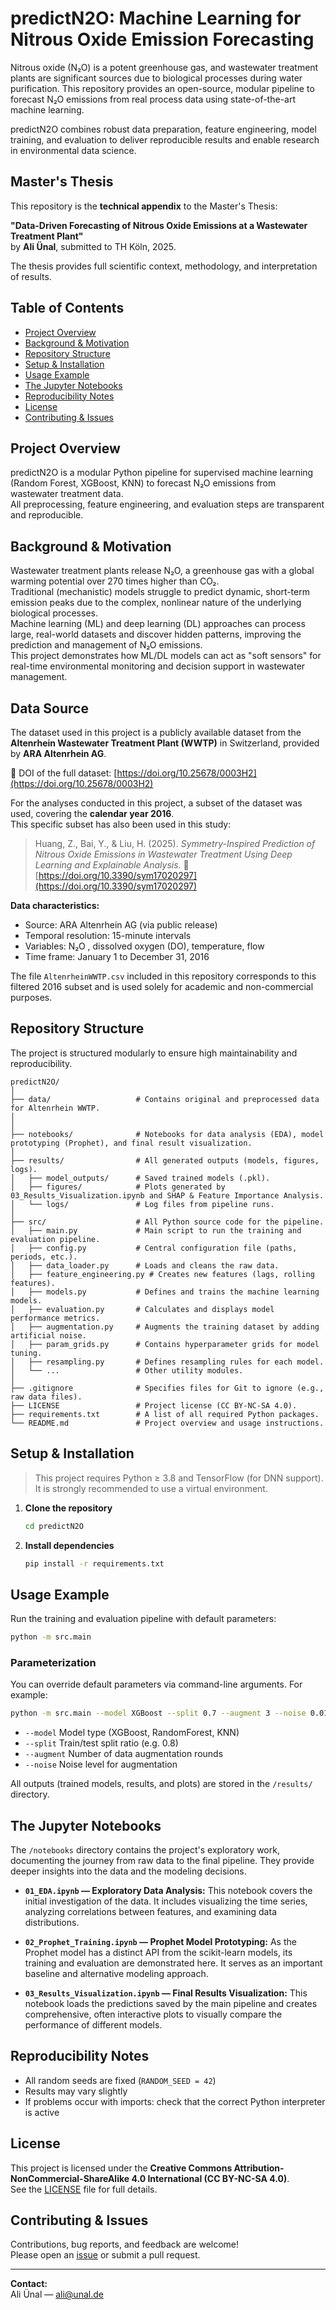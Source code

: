# predictN2O: Machine Learning for Nitrous Oxide Emission Forecasting

Nitrous oxide (N₂O) is a potent greenhouse gas, and wastewater treatment plants are significant sources due to biological processes during water purification. This repository provides an open-source, modular pipeline to forecast N₂O emissions from real process data using state-of-the-art machine learning.

predictN2O combines robust data preparation, feature engineering, model training, and evaluation to deliver reproducible results and enable research in environmental data science.



## Master's Thesis

This repository is the **technical appendix** to the Master's Thesis:

**"Data-Driven Forecasting of Nitrous Oxide Emissions at a Wastewater Treatment Plant"**  
by **Ali Ünal**, submitted to TH Köln, 2025.

The thesis provides full scientific context, methodology, and interpretation of results.  


## Table of Contents

- [Project Overview](#project-overview)
- [Background & Motivation](#background--motivation)
- [Repository Structure](#repository-structure)
- [Setup & Installation](#setup--installation)
- [Usage Example](#usage-example)
- [The Jupyter Notebooks](#the-jupyter-notebooks)
- [Reproducibility Notes](#reproducibility-notes)
- [License](#license)
- [Contributing & Issues](#contributing--issues)



## Project Overview

predictN2O is a modular Python pipeline for supervised machine learning (Random Forest, XGBoost, KNN) to forecast N₂O emissions from wastewater treatment data.  
All preprocessing, feature engineering, and evaluation steps are transparent and reproducible.



## Background & Motivation

Wastewater treatment plants release N₂O, a greenhouse gas with a global warming potential over 270 times higher than CO₂.  
Traditional (mechanistic) models struggle to predict dynamic, short-term emission peaks due to the complex, nonlinear nature of the underlying biological processes.  
Machine learning (ML) and deep learning (DL) approaches can process large, real-world datasets and discover hidden patterns, improving the prediction and management of N₂O emissions.  
This project demonstrates how ML/DL models can act as "soft sensors" for real-time environmental monitoring and decision support in wastewater management.

## Data Source

The dataset used in this project is a publicly available dataset from the **Altenrhein Wastewater Treatment Plant (WWTP)** in Switzerland, provided by **ARA Altenrhein AG**.

🔗 DOI of the full dataset: [https://doi.org/10.25678/0003H2](https://doi.org/10.25678/0003H2)

For the analyses conducted in this project, a subset of the dataset was used, covering the **calendar year 2016**.  
This specific subset has also been used in this study:

> Huang, Z., Bai, Y., & Liu, H. (2025). *Symmetry-Inspired Prediction of Nitrous Oxide Emissions in Wastewater Treatment Using Deep Learning and Explainable Analysis*. 
> 🔗 [https://doi.org/10.3390/sym17020297](https://doi.org/10.3390/sym17020297)

**Data characteristics:**
- Source: ARA Altenrhein AG (via public release)
- Temporal resolution: 15-minute intervals
- Variables: N₂O , dissolved oxygen (DO), temperature, flow
- Time frame: January 1 to December 31, 2016

The file `AltenrheinWWTP.csv` included in this repository corresponds to this filtered 2016 subset and is used solely for academic and non-commercial purposes.


## Repository Structure

The project is structured modularly to ensure high maintainability and reproducibility.

```text
predictN2O/
│
├── data/                   # Contains original and preprocessed data for Altenrhein WWTP.
│   
│
├── notebooks/              # Notebooks for data analysis (EDA), model prototyping (Prophet), and final result visualization.
│
├── results/                # All generated outputs (models, figures, logs).
│   ├── model_outputs/      # Saved trained models (.pkl).
│   ├── figures/            # Plots generated by 03_Results_Visualization.ipynb and SHAP & Feature Importance Analysis.
│   └── logs/               # Log files from pipeline runs.
│
├── src/                    # All Python source code for the pipeline.
│   ├── main.py             # Main script to run the training and evaluation pipeline.
│   ├── config.py           # Central configuration file (paths, periods, etc.).
│   ├── data_loader.py      # Loads and cleans the raw data.
│   ├── feature_engineering.py # Creates new features (lags, rolling features).
│   ├── models.py           # Defines and trains the machine learning models.
│   ├── evaluation.py       # Calculates and displays model performance metrics.
│   ├── augmentation.py     # Augments the training dataset by adding artificial noise.
│   ├── param_grids.py      # Contains hyperparameter grids for model tuning.
│   ├── resampling.py       # Defines resampling rules for each model.
│   └── ...                 # Other utility modules.
│
├── .gitignore              # Specifies files for Git to ignore (e.g., raw data files).
├── LICENSE                 # Project license (CC BY-NC-SA 4.0).
├── requirements.txt        # A list of all required Python packages.
└── README.md               # Project overview and usage instructions.
```


## Setup & Installation

> This project requires Python ≥ 3.8 and TensorFlow (for DNN support).  
> It is strongly recommended to use a virtual environment.

1. **Clone the repository**  
   ```sh
   cd predictN2O
   ```

2. **Install dependencies**
   ```sh
   pip install -r requirements.txt
   ```



## Usage Example

Run the training and evaluation pipeline with default parameters:

```sh
python -m src.main
```

### Parameterization

You can override default parameters via command-line arguments. For example:

```sh
python -m src.main --model XGBoost --split 0.7 --augment 3 --noise 0.01
```
- `--model` Model type (XGBoost, RandomForest, KNN)
- `--split` Train/test split ratio (e.g. 0.8)
- `--augment` Number of data augmentation rounds
- `--noise` Noise level for augmentation

All outputs (trained models, results, and plots) are stored in the `/results/` directory.



## The Jupyter Notebooks

The `/notebooks` directory contains the project's exploratory work, documenting the journey from raw data to the final pipeline. They provide deeper insights into the data and the modeling decisions.

-   **`01_EDA.ipynb` — Exploratory Data Analysis:** This notebook covers the initial investigation of the data. It includes visualizing the time series, analyzing correlations between features, and examining data distributions.

-   **`02_Prophet_Training.ipynb` — Prophet Model Prototyping:** As the Prophet model has a distinct API from the scikit-learn models, its training and evaluation are demonstrated here. It serves as an important baseline and alternative modeling approach.

-   **`03_Results_Visualization.ipynb` — Final Results Visualization:** This notebook loads the predictions saved by the main pipeline and creates comprehensive, often interactive plots to visually compare the performance of different models.





## Reproducibility Notes

- All random seeds are fixed (`RANDOM_SEED = 42`)
- Results may vary slightly
- If problems occur with imports: check that the correct Python interpreter is active



## License

This project is licensed under the **Creative Commons Attribution-NonCommercial-ShareAlike 4.0 International (CC BY-NC-SA 4.0)**.  
See the [LICENSE](LICENSE) file for full details.



## Contributing & Issues

Contributions, bug reports, and feedback are welcome!  
Please open an [issue](https://github.com/ali-unal/PredictN2O/issue) or submit a pull request.

---

**Contact:**  
Ali Ünal — ali@unal.de

